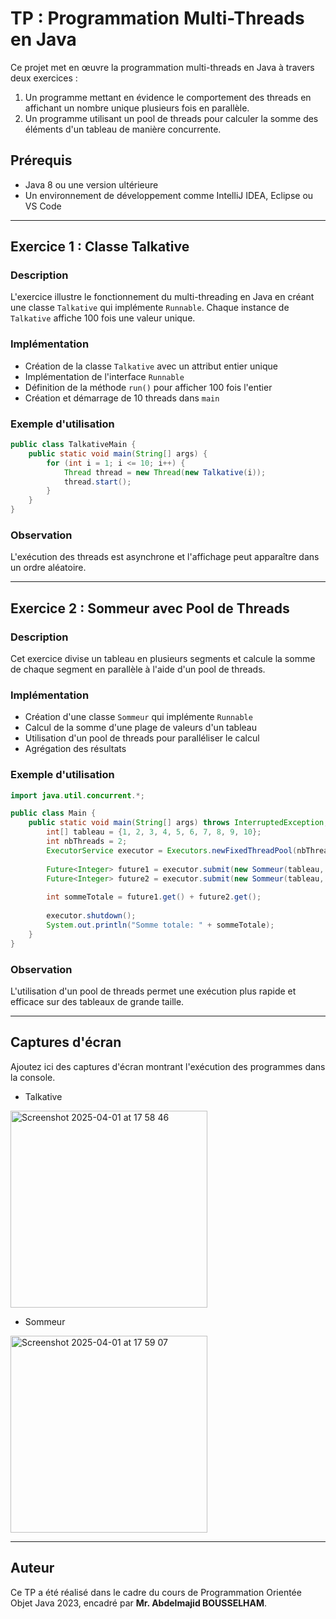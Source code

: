 # TP : Programmation Multi-Threads en Java

Ce projet met en œuvre la programmation multi-threads en Java à travers deux exercices :  
1. Un programme mettant en évidence le comportement des threads en affichant un nombre unique plusieurs fois en parallèle.  
2. Un programme utilisant un pool de threads pour calculer la somme des éléments d'un tableau de manière concurrente.

## Prérequis
- Java 8 ou une version ultérieure
- Un environnement de développement comme IntelliJ IDEA, Eclipse ou VS Code

---

## Exercice 1 : Classe Talkative

### Description
L'exercice illustre le fonctionnement du multi-threading en Java en créant une classe `Talkative` qui implémente `Runnable`. Chaque instance de `Talkative` affiche 100 fois une valeur unique.

### Implémentation
- Création de la classe `Talkative` avec un attribut entier unique
- Implémentation de l'interface `Runnable`
- Définition de la méthode `run()` pour afficher 100 fois l'entier
- Création et démarrage de 10 threads dans `main`

### Exemple d'utilisation
```java
public class TalkativeMain {
    public static void main(String[] args) {
        for (int i = 1; i <= 10; i++) {
            Thread thread = new Thread(new Talkative(i));
            thread.start();
        }
    }
}
```

### Observation
L'exécution des threads est asynchrone et l'affichage peut apparaître dans un ordre aléatoire.

---

## Exercice 2 : Sommeur avec Pool de Threads

### Description
Cet exercice divise un tableau en plusieurs segments et calcule la somme de chaque segment en parallèle à l'aide d'un pool de threads.

### Implémentation
- Création d'une classe `Sommeur` qui implémente `Runnable`
- Calcul de la somme d'une plage de valeurs d'un tableau
- Utilisation d'un pool de threads pour paralléliser le calcul
- Agrégation des résultats

### Exemple d'utilisation
```java
import java.util.concurrent.*;

public class Main {
    public static void main(String[] args) throws InterruptedException, ExecutionException {
        int[] tableau = {1, 2, 3, 4, 5, 6, 7, 8, 9, 10};
        int nbThreads = 2;
        ExecutorService executor = Executors.newFixedThreadPool(nbThreads);
        
        Future<Integer> future1 = executor.submit(new Sommeur(tableau, 0, 5));
        Future<Integer> future2 = executor.submit(new Sommeur(tableau, 5, 10));
        
        int sommeTotale = future1.get() + future2.get();
        
        executor.shutdown();
        System.out.println("Somme totale: " + sommeTotale);
    }
}
```

### Observation
L'utilisation d'un pool de threads permet une exécution plus rapide et efficace sur des tableaux de grande taille.

---

## Captures d'écran
Ajoutez ici des captures d'écran montrant l'exécution des programmes dans la console.
- Talkative
<img width="315" alt="Screenshot 2025-04-01 at 17 58 46" src="https://github.com/user-attachments/assets/426f0ebb-22e4-48c6-9c27-34d57e4e639a" />

- Sommeur
<img width="315" alt="Screenshot 2025-04-01 at 17 59 07" src="https://github.com/user-attachments/assets/c472af06-88c0-411b-af37-209bbcbdfded" />

---

## Auteur
Ce TP a été réalisé dans le cadre du cours de Programmation Orientée Objet Java 2023, encadré par **Mr. Abdelmajid BOUSSELHAM**.
